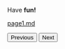 <style>
    .paginationBar {
    display: inline-block;
    }

    .pagination a {
    color: black;
    float: left;
    padding: 8px 16px;
    text-decoration: none;
    }
</style>

Have **fun!**

[page1.md](/pages/page1.md)

<div class="paginationBar">
    <button class="previous">Previous</button>
    <button class="next">Next</button>
</div>
